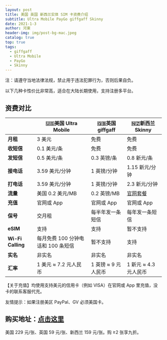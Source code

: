 ```yaml
---
layout: post
title: 美国 英国 新西兰实体 SIM 卡资费介绍
subtitle: Ultra Mobile PayGo giffgaff Skinny
date: 2021-1-3
author: 河東
header-img: img/post-bg-mac.jpeg
catalog: true
top: true
tags:
  - giffgaff
  - Ultra Mobile
  - PayGo
  - Skinny
---
```


注：请遵守当地法律法规，禁止用于违法犯罪行为，否则后果自负。

以下几种卡性价比非常高，适合在大陆长期使用，支持注册多平台。

## 资费对比

|   |  🇺🇸美国 Ultra Mobile | 🇬🇧英国 giffgaff| 🇳🇿新西兰 Skinny|
|  ----  | ----  |----  | ----  |
|  **月租**  | 3 美元 |免费  | 免费|
|  **收短信**|   0.1 美元/条   |免费  | 免费|
|  **发短信** |   0.5 美元/条   |0.3 英镑/条 | 0.8 新元/条|
| **接电话** | 3.59 美元/分钟    |1 英镑/分钟  | 1.15 新元/分钟|
| **打电话** | 3.59 美元/分钟    |1 英镑/分钟  |2.3 新元/分钟 |
|**流量**|美国 0.2 美元/MB|0.2 英镑/MB|[官网套餐](https://www.skinny.co.nz/pricing/overseas-roaming/)|
|**充值**|官网或 App		|官网或 App|官网或 App|
|**保号**|交月租|每半年发一条短信|每年发一条短信|
|**eSIM**|支持|支持|暂不支持|
|**Wi-Fi Calling**|每月免费 100 分钟电话和 100 条短信|暂不支持|支持|
|**实名**|非实名		|非实名		|非实名|
|**汇率**|1 美元 ≈ 7.2 元人民币|1 英镑 ≈ 9 元人民币|1 新元 ≈ 4.3 元人民币|

【关于充值】均使用支持美元的信用卡（例如 VISA）在官网或 App 里充值，没卡的联系客服代充。

友情提示：如果注册美区 PayPal、GV 必须美国卡。



## 购买地址：[点击这里](https://simgv.com/2023/03/19/store/)
美国 229 元/张、英国 59 元/张、新西兰 159 元/张。购 ≥2 张享九折。